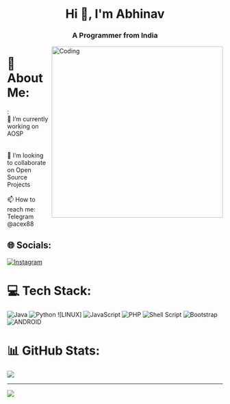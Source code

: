 <h1 align="center">Hi 👋, I'm Abhinav </h1>
<h3 align="center">A Programmer from India</h3>

<img align="right" alt="Coding" width="400" src="https://user-images.githubusercontent.com/55389276/140866485-8fb1c876-9a8f-4d6a-98dc-08c4981eaf70.gif">

# 💫 About Me:

:<br>🔭 I’m currently working on AOSP<br><br><br>👯 I’m looking to collaborate on Open Source Projects<br><br>📫 How to reach me: Telegram @acex88

## 🌐 Socials:

 [![Instagram](https://img.shields.io/badge/Instagram-%23E4405F.svg?logo=Instagram&logoColor=white)](https://instagram.com/acexxcv69) 

# 💻 Tech Stack:

![Java](https://img.shields.io/badge/java-%23ED8B00.svg?style=for-the-badge&logo=java&logoColor=white) ![Python](https://img.shields.io/badge/Google%20Cloud-%234285F4.svg?style=for-the-badge&logo=google-cloud&logoColor=white) ![LINUX]
![JavaScript](https://img.shields.io/badge/javascript-%23323330.svg?style=flat&logo=javascript&logoColor=%23F7DF1E)
![PHP](https://img.shields.io/badge/php-%23777BB4.svg?style=flat&logo=php&logoColor=white)
![Shell Script](https://img.shields.io/badge/shell_script-%23121011.svg?style=flat&logo=gnu-bash&logoColor=white)
![Bootstrap](https://img.shields.io/badge/bootstrap-%23563D7C.svg?style=flat&logo=bootstrap&logoColor=white)
![ANDROID](https://img.shields.io/badge/android-%2320232a.svg?style=flat&logo=android&logoColor=%a4c639)

# 📊 GitHub Stats:
![](https://github-readme-stats.vercel.app/api/top-langs/?username=acex69&theme=dark&hide_border=false&include_all_commits=false&count_private=false&layout=compact)

---

[![](https://visitcount.itsvg.in/api?id=acex69&icon=0&color=0)](https://visitcount.itsvg.in)

<!-- Proudly created with GPRM ( https://gprm.itsvg.in ) -->

   

 
